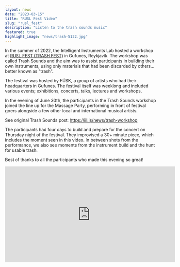 ```yaml
---
layout: news
date: "2023-03-15"
title: "RUSL Fest Video"
slug: "rusl_fest"
description: "Listen to the trash sounds music"
featured: true
highlight_image: "news/trash-5122.jpg"
---
```


<script> import CaptionedImage from "../../components/Images/CaptionedImage.svelte" </script>

In the summer of 2022, the Intelligent Instruments Lab hosted a workshop at <a href="https://ruslfest.is/Home">RUSL FEST (TRASH FEST)</a> in Gufunes, Reykjavík. The workshop was called Trash Sounds and the aim was to assist participants in building their own instruments, using only materials that had been discarded by others... better known as "trash".

<CaptionedImage
  src="news/trash-5122.jpg"
  alt="A group of people standing outside an industrial looking building."
  caption="RUSL Festival hosts Elín Margot and Llama-Sea welcome the group to the Frog building on the first day of the Trash Sound workshop"/>

The festival was hosted by FÚSK, a group of artists who had their headquarters in Gufunes. The festival itself was weeklong and included various events; exhibitions, concerts, talks, lectures and workshops. 

<CaptionedImage
  src="news/trash-5143.jpg"
  alt="People sitting in a workshop space."
  caption="Everyone introduced themselves and got to know each other"/>

In the evening of June 30th, the participants in the Trash Sounds workshop joined the line up for the Massage Party, performing in front of festival goers alongside a few other local and international musical artists.

See original Trash Sounds post: https://iil.is/news/trash-workshop

<CaptionedImage
  src="news/trash-5132.jpg"
  alt="Three people sitting by a table."
  caption="Participants getting ready to go out hunting for trash"/>

The participants had four days to build and prepare for the concert on Thursday night of the festival. They improvised a 30+ minute piece, which includes the moment seen in this video. In between shots from the performance, we also see moments from the instrument build and the hunt for usable trash.

Best of thanks to all the participants who made this evening so great!

<iframe width="560" height="315" src="https://www.youtube.com/embed/jkE-5VO8X00" title="YouTube video player" frameborder="0" allow="accelerometer; autoplay; clipboard-write; encrypted-media; gyroscope; picture-in-picture; web-share" allowfullscreen></iframe>